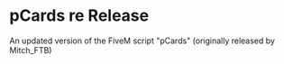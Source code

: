 # pCards re Release
 An updated version of the FiveM script "pCards" (originally released by Mitch_FTB) 
